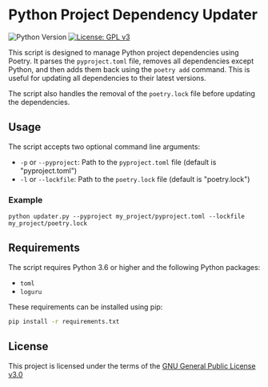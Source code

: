# Python Project Dependency Updater

![Python Version](https://img.shields.io/badge/python-3.6-blue)
[![License: GPL v3](https://img.shields.io/badge/License-GPLv3-green.svg)](https://www.gnu.org/licenses/gpl-3.0)

This script is designed to manage Python project dependencies using Poetry. It parses the `pyproject.toml` file, removes all dependencies except Python, and then adds them back using the `poetry add` command. This is useful for updating all dependencies to their latest versions.

The script also handles the removal of the `poetry.lock` file before updating the dependencies.

## Usage

The script accepts two optional command line arguments:

- `-p` or `--pyproject`: Path to the `pyproject.toml` file (default is "pyproject.toml")
- `-l` or `--lockfile`: Path to the `poetry.lock` file (default is "poetry.lock")

### Example

```shell
python updater.py --pyproject my_project/pyproject.toml --lockfile my_project/poetry.lock
```

## Requirements

The script requires Python 3.6 or higher and the following Python packages:

- `toml`
- `loguru`

These requirements can be installed using pip:

```bash
pip install -r requirements.txt
```

## License
This project is licensed under the terms of the [GNU General Public License v3.0](./LICENSE)
